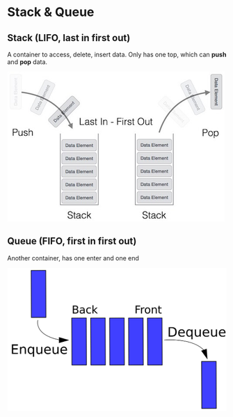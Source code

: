 # Stack & Queue

## Stack \(LIFO, last in first out\)

A container to access, delete, insert data. Only has one top, which can **push** and **pop** data. 

![](../../.gitbook/assets/image%20%284%29.png)

## Queue \(FIFO, first in first out\)

Another container, has one enter and one end

![](../../.gitbook/assets/image%20%285%29.png)

